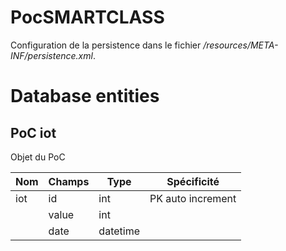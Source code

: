 # PocSMARTCLASS

Configuration de la persistence dans le fichier */resources/META-INF/persistence.xml*.

# Database entities

## PoC iot

Objet du PoC 

| **Nom** | **Champs** | **Type** | **Spécificité** |
|---------|------------|----------|-----------------|
| iot | id | int | PK auto increment |
| | value | int | |
| | date | datetime | |